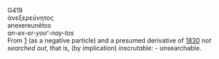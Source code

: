 <body>
  <p>G419<br>  ἀνεξερεύνητος  <br> anexereunētos  <br><i>an-ex-er-yoo‘-nay-tos </i><br>From <a href="g0001.htm">1</a> (as a negative particle) and a presumed derivative of <a href="g1830.htm">1830</a>  <i>not</i> <i>searched</i> <i>out</i>, that is, (by implication) <i>inscrutable:</i> - unsearchable.<br></p>
 </body>